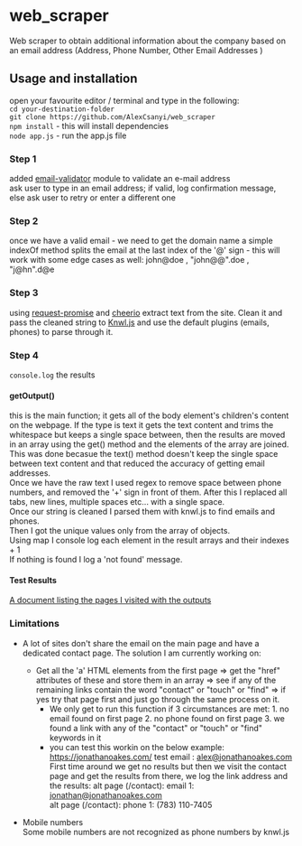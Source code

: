 # web_scraper

Web scraper to obtain additional information about the company based on an email address (Address, Phone Number, Other Email Addresses )

## Usage and installation

open your favourite editor / terminal and type in the following:  
`cd your-destination-folder`  
`git clone https://github.com/AlexCsanyi/web_scraper`  
`npm install` - this will install dependencies  
`node app.js` - run the app.js file

### Step 1

added [email-validator](https://www.npmjs.com/package/email-validator) module to validate an e-mail address  
ask user to type in an email address; if valid, log confirmation message, else ask user to retry or enter a different one

### Step 2

once we have a valid email - we need to get the domain name a simple indexOf method splits the email at the last index of the '@' sign - this will work with some edge cases as well: john\@doe , "john@@".doe , "j@hn".d\@e

### Step 3

using [request-promise](https://github.com/request/request-promise) and [cheerio](https://github.com/cheeriojs/cheerio) extract text from the site. Clean it and pass the cleaned string to [Knwl.js](https://github.com/benhmoore/Knwl.js) and use the default plugins (emails, phones) to parse through it.

### Step 4

`console.log` the results

#### getOutput()

this is the main function; it gets all of the body element's children's content on the webpage. If the type is text it gets the text content and trims the whitespace but keeps a single space between, then the results are moved in an array using the get() method and the elements of the array are joined.  
This was done becasue the text() method doesn't keep the single space between text content and that reduced the accuracy of getting email addresses.  
Once we have the raw text I used regex to remove space between phone numbers, and removed the '+' sign in front of them. After this I replaced all tabs, new lines, multiple spaces etc... with a single space.  
Once our string is cleaned I parsed them with knwl.js to find emails and phones.  
Then I got the unique values only from the array of objects.  
Using map I console log each element in the result arrays and their indexes + 1  
If nothing is found I log a 'not found' message.

#### Test Results

[A document listing the pages I visited with the outputs](test.md)

### Limitations

- A lot of sites don't share the email on the main page and have a dedicated contact page.
The solution I am currently working on:
  - Get all the 'a' HTML elements  from the first page => get the "href" attributes of these and store them in an array => see if any of the remaining links contain the word "contact" or "touch" or "find" => if yes try that page first and just go through the same process on it.
    - We only get to run this function if 3 circumstances are met: 1. no email found on first page 2. no phone found on first page 3. we found a link with any of the "contact" or "touch" or "find" keywords in it
    - you can test this workin on the below example:  
    https://jonathanoakes.com/ test email : alex@jonathanoakes.com     
    First time around we get no results but then we visit the contact page and get the results from there, we log the link address and the results:
    alt page (/contact): email 1: jonathan@jonathanoakes.com  
    alt page (/contact): phone 1: (783) 110-7405  

- Mobile numbers  
  Some mobile numbers are not recognized as phone numbers by knwl.js
